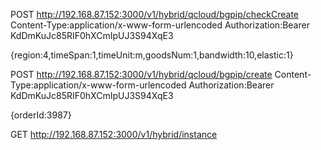 POST http://192.168.87.152:3000/v1/hybrid/qcloud/bgpip/checkCreate
Content-Type:application/x-www-form-urlencoded
Authorization:Bearer KdDmKuJc85RIF0hXCmIpUJ3S94XqE3

{region:4,timeSpan:1,timeUnit:m,goodsNum:1,bandwidth:10,elastic:1}

POST http://192.168.87.152:3000/v1/hybrid/qcloud/bgpip/create
Content-Type:application/x-www-form-urlencoded
Authorization:Bearer KdDmKuJc85RIF0hXCmIpUJ3S94XqE3

{orderId:3987}


GET http://192.168.87.152:3000/v1/hybrid/instance

